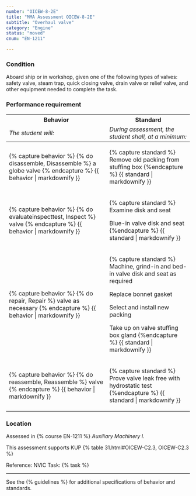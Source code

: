 ```yaml
---
number: "OICEW-8-2E"
title: "MMA Assessment OICEW-8-2E"
subtitle: "Overhaul valve"
category: "Engine"
status: "moved"
cnum: "EN-1211"

---
```

### Condition

Aboard ship or in workshop, given one of the following types of valves: safety valve, steam trap, quick closing valve, drain valve or relief valve, and other equipment needed to complete the task.

### Performance requirement 

<table width='100%' class='Guidelines'>
 <thead>
 <tr>
     <th class='thirty'>Behavior</th>
     <th class='seventy'>Standard</th>
 </tr>
 <tr>
     <td><em>The student will:</em></td>
     <td><em>During assessment, the student shall, at a minimum:</em></td>
 </tr>
 </thead>
 <tbody>
 

<tr><td>

{% capture behavior %}
{% do disassemble, Disassemble %} a globe valve
{% endcapture %}
{{ behavior | markdownify }}

</td><td>

{% capture standard %}
Remove old packing from stuffing box
{%endcapture %}
{{ standard | markdownify }}

</td></tr>



<tr><td>

{% capture behavior %}
{% do evaluateinspecttest, Inspect %} valve
{% endcapture %}
{{ behavior | markdownify }}

</td><td>

{% capture standard %}
Examine disk and seat

Blue-in valve disk and seat
{%endcapture %}
{{ standard | markdownify }}

</td></tr>



<tr><td>

{% capture behavior %}
{% do repair, Repair %} valve as necessary
{% endcapture %}
{{ behavior | markdownify }}

</td><td>

{% capture standard %}
Machine, grind-in and bed-in valve disk and seat as required

Replace bonnet gasket

Select and install new packing

Take up on valve stuffing box gland
{%endcapture %}
{{ standard | markdownify }}

</td></tr>



<tr><td>

{% capture behavior %}
{% do reassemble, Reassemble %} valve
{% endcapture %}
{{ behavior | markdownify }}

</td><td>

{% capture standard %}
Prove valve leak free with hydrostatic test
{%endcapture %}
{{ standard | markdownify }}

</td></tr>



 </tbody>
 </table>

### Location

Assessed in  {% course  EN-1211 %}  *Auxiliary Machinery I*.

This assessment supports KUP {% table 31.html#OICEW-C2.3, OICEW-C2.3 %}

Reference: NVIC Task: {% task   %}

***



See the {% guidelines %} for additional specifications of behavior and standards.